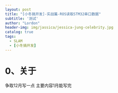 ```yaml
---
layout: post
title: "[小冬搞开发]-实战篇-ROS读取STM32串口数据"
subtitle: '测试'
author: "Lordon"
header-img: img/jassica/jessica-jung-celebrity.jpg
catalog: true
tags:
  - SLAM
  - [小冬搞开发]
---
```

# 0、关于
争取12月写一点 主要内容1月能写完